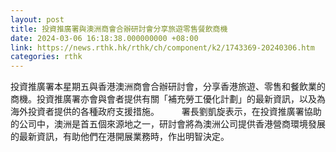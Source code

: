 ```yaml
---
layout: post
title: 投資推廣署與澳洲商會合辦研討會分享旅遊零售餐飲商機
date: 2024-03-06 16:18:38.000000000 +08:00
link: https://news.rthk.hk/rthk/ch/component/k2/1743369-20240306.htm
categories: rthk
---
```


投資推廣署本星期五與香港澳洲商會合辦研討會，分享香港旅遊、零售和餐飲業的商機。投資推廣署亦會與會者提供有關「補充勞工優化計劃」的最新資訊，以及為海外投資者提供的各種政府支援措施。
　　 
署長劉凱旋表示，在投資推廣署協助的公司中，澳洲是首五個來源地之一，研討會將為澳洲公司提供香港營商環境發展的最新資訊，有助他們在港開展業務時，作出明智決定。
